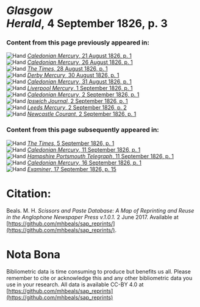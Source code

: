 # *Glasgow Herald*, 4 September 1826, p. 3  
  
### Content from this page previously appeared in:  
![Hand](http://scissorsandpaste.net/wp-content/uploads/2017/06/smallhandpointer.png) [*Caledonian Mercury*, 21 August 1826, p. 1](https://mhbeals.github.io/sap_html/Caledonian-Mercury/Caledonian-Mercury-21-August-1826-p-1)  
![Hand](http://scissorsandpaste.net/wp-content/uploads/2017/06/smallhandpointer.png) [*Caledonian Mercury*, 26 August 1826, p. 1](https://mhbeals.github.io/sap_html/Caledonian-Mercury/Caledonian-Mercury-26-August-1826-p-1)  
![Hand](http://scissorsandpaste.net/wp-content/uploads/2017/06/smallhandpointer.png) [*The Times*, 28 August 1826, p. 1](https://mhbeals.github.io/sap_html/The-Times/The-Times-28-August-1826-p-1)  
![Hand](http://scissorsandpaste.net/wp-content/uploads/2017/06/smallhandpointer.png) [*Derby Mercury*, 30 August 1826, p. 1](https://mhbeals.github.io/sap_html/Derby-Mercury/Derby-Mercury-30-August-1826-p-1)  
![Hand](http://scissorsandpaste.net/wp-content/uploads/2017/06/smallhandpointer.png) [*Caledonian Mercury*, 31 August 1826, p. 1](https://mhbeals.github.io/sap_html/Caledonian-Mercury/Caledonian-Mercury-31-August-1826-p-1)  
![Hand](http://scissorsandpaste.net/wp-content/uploads/2017/06/smallhandpointer.png) [*Liverpool Mercury*, 1 September 1826, p. 1](https://mhbeals.github.io/sap_html/Liverpool-Mercury/Liverpool-Mercury-1-September-1826-p-1)  
![Hand](http://scissorsandpaste.net/wp-content/uploads/2017/06/smallhandpointer.png) [*Caledonian Mercury*, 2 September 1826, p. 1](https://mhbeals.github.io/sap_html/Caledonian-Mercury/Caledonian-Mercury-2-September-1826-p-1)  
![Hand](http://scissorsandpaste.net/wp-content/uploads/2017/06/smallhandpointer.png) [*Ipswich Journal*, 2 September 1826, p. 1](https://mhbeals.github.io/sap_html/Ipswich-Journal/Ipswich-Journal-2-September-1826-p-1)  
![Hand](http://scissorsandpaste.net/wp-content/uploads/2017/06/smallhandpointer.png) [*Leeds Mercury*, 2 September 1826, p. 2](https://mhbeals.github.io/sap_html/Leeds-Mercury/Leeds-Mercury-2-September-1826-p-2)  
![Hand](http://scissorsandpaste.net/wp-content/uploads/2017/06/smallhandpointer.png) [*Newcastle Courant*, 2 September 1826, p. 1](https://mhbeals.github.io/sap_html/Newcastle-Courant/Newcastle-Courant-2-September-1826-p-1)  
  
### Content from this page subsequently appeared in:  
![Hand](http://scissorsandpaste.net/wp-content/uploads/2017/06/smallhandpointer.png) [*The Times*, 5 September 1826, p. 1](https://mhbeals.github.io/sap_html/The-Times/The-Times-5-September-1826-p-1)  
![Hand](http://scissorsandpaste.net/wp-content/uploads/2017/06/smallhandpointer.png) [*Caledonian Mercury*, 11 September 1826, p. 1](https://mhbeals.github.io/sap_html/Caledonian-Mercury/Caledonian-Mercury-11-September-1826-p-1)  
![Hand](http://scissorsandpaste.net/wp-content/uploads/2017/06/smallhandpointer.png) [*Hampshire Portsmouth Telegraph*, 11 September 1826, p. 1](https://mhbeals.github.io/sap_html/Hampshire-Portsmouth-Telegraph/Hampshire-Portsmouth-Telegraph-11-September-1826-p-1)  
![Hand](http://scissorsandpaste.net/wp-content/uploads/2017/06/smallhandpointer.png) [*Caledonian Mercury*, 16 September 1826, p. 1](https://mhbeals.github.io/sap_html/Caledonian-Mercury/Caledonian-Mercury-16-September-1826-p-1)  
![Hand](http://scissorsandpaste.net/wp-content/uploads/2017/06/smallhandpointer.png) [*Examiner*, 17 September 1826, p. 15](https://mhbeals.github.io/sap_html/Examiner/Examiner-17-September-1826-p-15)  


# Citation: 

Beals. M. H. *Scissors and Paste Database: A Map of Reprinting and Reuse in the Anglophone Newspaper Press v.1.0.1.* 2 June 2017. Available at [https://github.com/mhbeals/sap_reprints/](https://github.com/mhbeals/sap_reprints/). 

# Nota Bona

Bibliometric data is time consuming to produce but benefits us all. Please remember to cite or acknowledge this and any other bibliometric data you use in your research. All data is available CC-BY 4.0 at [https://github.com/mhbeals/sap_reprints](https://github.com/mhbeals/sap_reprints)